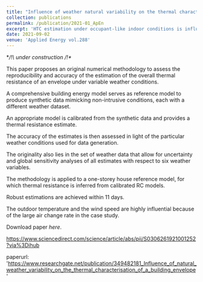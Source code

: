 ```yaml
---
title: "Influence of weather natural variability on the thermal characterisation of a building envelope"
collection: publications
permalink: /publication/2021-01_ApEn
excerpt: 'HTC estimation under occupant-like indoor conditions is influenced by weather conditions. Model calibration needs over 11 day data.'
date: 2021-09-02
venue: 'Applied Energy vol.288'
---
```


**/!\ under construction /!\**

This paper proposes an original numerical methodology to assess the reproducibility and accuracy of the estimation of the overall thermal resistance of an envelope under variable weather conditions.

A comprehensive building energy model serves as reference model to produce synthetic data mimicking non-intrusive conditions, each with a different weather dataset.

An appropriate model is calibrated from the synthetic data and provides a thermal resistance estimate.

The accuracy of the estimates is then assessed in light of the particular weather conditions used for data generation.

The originality also lies in the set of weather data that allow for uncertainty and global sensitivity analyses of all estimates with respect to six weather variables.

The methodology is applied to a one-storey house reference model, for which thermal resistance is inferred from calibrated RC models.

Robust estimations are achieved within 11 days.

The outdoor temperature and the wind speed are highly influential because of the large air change rate in the case study.

Download paper *here*.

https://www.sciencedirect.com/science/article/abs/pii/S0306261921001252?via%3Dihub

paperurl: 'https://www.researchgate.net/publication/349482181_Influence_of_natural_weather_variability_on_the_thermal_characterisation_of_a_building_envelope'

